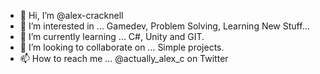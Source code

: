 - 👋 Hi, I’m @alex-cracknell
- 👀 I’m interested in ... Gamedev, Problem Solving, Learning New Stuff...
- 🌱 I’m currently learning ... C#, Unity and GIT.
- 💞️ I’m looking to collaborate on ... Simple projects.
- 📫 How to reach me ... @actually_alex_c on Twitter 

<!---
alex-cracknell/alex-cracknell is a ✨ special ✨ repository because its `README.md` (this file) appears on your GitHub profile.
You can click the Preview link to take a look at your changes.
--->
